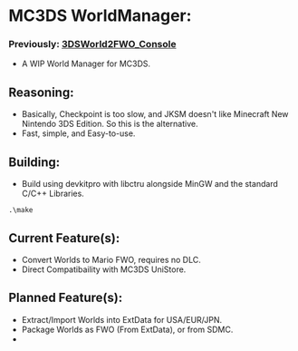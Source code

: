 # MC3DS WorldManager:
### Previously: <ins>3DSWorld2FWO_Console</ins>
- A WIP World Manager for MC3DS.

## Reasoning:
- Basically, Checkpoint is too slow, and JKSM doesn't like Minecraft New Nintendo 3DS Edition. So this is the alternative.
- Fast, simple, and Easy-to-use.

## Building:
- Build using devkitpro with libctru alongside MinGW and the standard C/C++ Libraries.
```
.\make
```

## Current Feature(s):
- Convert Worlds to Mario FWO, requires no DLC.
- Direct Compatibaility with MC3DS UniStore.

## Planned Feature(s):
- Extract/Import Worlds into ExtData for USA/EUR/JPN.
- Package Worlds as FWO (From ExtData), or from SDMC.
- 

